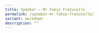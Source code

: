 ```yaml
---
title: Speaker – Mr Fabio Fratucello
permalink: /speaker-mr-fabio-fratucello/
variant: markdown
description: ""
---
```

